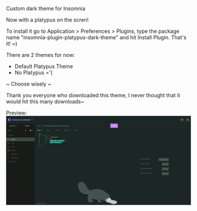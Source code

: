 Custom dark theme for Insomnia

Now with a platypus on the scren!

To install it go to Application > Preferences > Plugins, type the package name "insomnia-plugin-platypus-dark-theme" and hit Install Plugin.
That's it! =)

There are 2 themes for now: 
- Default Platypus Theme
- No Platypus ='(

~ Choose wisely ~

Thank you everyone who downloaded this theme, I never thought that it would hit this many downloads~

Preview:
![image](assets/cover.png)